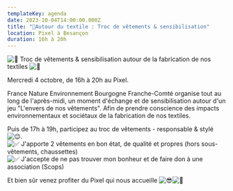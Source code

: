 ```yaml
---
templateKey: agenda
date: 2023-10-04T14:00:00.000Z
title: "👕Autour du textile : Troc de vêtements & sensibilisation"
location: Pixel à Besançon
duration: 16h à 20h
---
```

<!--StartFragment-->

![👕](https://static.xx.fbcdn.net/images/emoji.php/v9/tec/1/16/1f455.png) Troc de vêtements & sensibilisation autour de la fabrication de nos textiles ![👕](https://static.xx.fbcdn.net/images/emoji.php/v9/tec/1/16/1f455.png)

Mercredi 4 octobre, de 16h à 20h au Pixel.

France Nature Environnement Bourgogne Franche-Comté organise tout au long de l'après-midi, un moment d'échange et de sensibilisation autour d'un jeu "L'envers de nos vêtements". Afin de prendre conscience des impacts environnementaux et sociétaux de la fabrication de nos textiles.

Puis de 17h à 19h, participez au troc de vêtements - responsable & stylé ![😉](https://static.xx.fbcdn.net/images/emoji.php/v9/t57/1/16/1f609.png).\
![✅](https://static.xx.fbcdn.net/images/emoji.php/v9/t33/1/16/2705.png) J'apporte 2 vêtements en bon état, de qualité et propres (hors sous-vêtements, chaussettes)\
![✅](https://static.xx.fbcdn.net/images/emoji.php/v9/t33/1/16/2705.png) J'accepte de ne pas trouver mon bonheur et de faire don à une association (Scops)

Et bien sûr venez profiter du Pixel qui nous accueille ![😎](https://static.xx.fbcdn.net/images/emoji.php/v9/t83/1/16/1f60e.png)![🫶](https://static.xx.fbcdn.net/images/emoji.php/v9/t49/1/16/1faf6.png)

<!--EndFragment-->